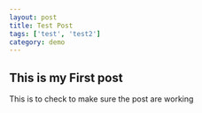 ```yaml
---
layout: post
title: Test Post
tags: ['test', 'test2']
category: demo
---
```


## This is my First post

This is to check to make sure the post are working 
